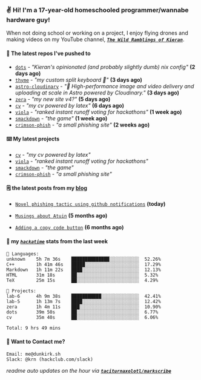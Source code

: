 ### ✌️ Hi! I'm a 17-year-old homeschooled programmer/wannabe hardware guy!

When not doing school or working on a project, I enjoy flying drones and making videos on my YouTube channel, [**_`The Wild Ramblings of Kieran`_**](https://youtube.com/@kieran.rambles).

#### 👷 The latest repos I've pushed to

- [`dots`](https://github.com/taciturnaxolotl/dots) - _"Kieran's opinionated (and probably slightly dumb) nix config"_ **(2 days ago)**
- [`thyme`](https://github.com/taciturnaxolotl/thyme) - _"my custom split keyboard 🫶"_ **(3 days ago)**
- [`astro-cloudinary`](https://github.com/cloudinary-community/astro-cloudinary) - _"🚀 High-performance image and video delivery and uploading at scale in Astro powered by Cloudinary."_ **(3 days ago)**
- [`zera`](https://github.com/taciturnaxolotl/zera) - _"my new site v4?"_ **(5 days ago)**
- [`cv`](https://github.com/taciturnaxolotl/cv) - _"my cv powered by latex"_ **(6 days ago)**
- [`viola`](https://github.com/taciturnaxolotl/viola) - _"ranked instant runoff voting for hackathons"_ **(1 week ago)**
- [`smackdown`](https://github.com/taciturnaxolotl/smackdown) - _"the game"_ **(1 week ago)**
- [`crimson-phish`](https://github.com/taciturnaxolotl/crimson-phish) - _"a small phishing site"_ **(2 weeks ago)**

#### ⌨️ My latest projects

- [`cv`](https://github.com/taciturnaxolotl/cv) - _"my cv powered by latex"_
- [`viola`](https://github.com/taciturnaxolotl/viola) - _"ranked instant runoff voting for hackathons"_
- [`smackdown`](https://github.com/taciturnaxolotl/smackdown) - _"the game"_
- [`crimson-phish`](https://github.com/taciturnaxolotl/crimson-phish) - _"a small phishing site"_

#### 🗒️ the latest posts from my [blog](https://dunkirk.sh)

- [`Novel phishing tactic using github notifications`](https://dunkirk.sh/blog/github-phishing/) **(today)**

- [`Musings about Atuin`](https://dunkirk.sh/blog/atuin/) **(5 months ago)**

- [`Adding a copy code button`](https://dunkirk.sh/blog/adding-a-copy-button/) **(6 months ago)**



#### 📡 my [_`hackatime`_](https://waka.hackclub.com) stats from the last week

```text
💾 Languages:
unknown    5h 7m 36s    ██████████████░░░░░░░░░░░  52.26%
C++        1h 41m 46s   █████░░░░░░░░░░░░░░░░░░░░  17.29%
Markdown   1h 11m 22s   ████░░░░░░░░░░░░░░░░░░░░░  12.13%
HTML       31m 18s      ██░░░░░░░░░░░░░░░░░░░░░░░  5.32%
TeX        25m 15s      ██░░░░░░░░░░░░░░░░░░░░░░░  4.29%

💼 Projects:
lab-6      4h 9m 38s    ███████████░░░░░░░░░░░░░░  42.41%
lab-5      1h 13m 7s    ████░░░░░░░░░░░░░░░░░░░░░  12.42%
zera       1h 4m 11s    ███░░░░░░░░░░░░░░░░░░░░░░  10.90%
dots       39m 50s      ██░░░░░░░░░░░░░░░░░░░░░░░  6.77%
cv         35m 40s      ██░░░░░░░░░░░░░░░░░░░░░░░  6.06%

Total: 9 hrs 49 mins
```

#### 📮 Want to Contact me?

```text
Email: me@dunkirk.sh
Slack: @krn (hackclub.com/slack)
```

_readme auto updates on the hour via [**`taciturnaxolotl/markscribe`**](https://github.com/taciturnaxolotl/markscribe)_
